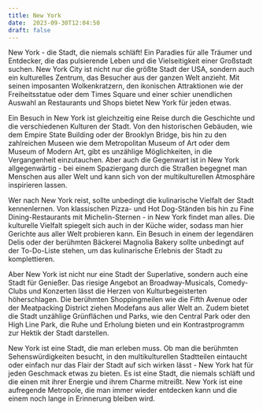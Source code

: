 ```yaml
---
title: New York
date:  2023-09-30T12:04:50
draft: false
---
```


New York - die Stadt, die niemals schläft! Ein Paradies für alle Träumer und Entdecker, die das pulsierende Leben und die Vielseitigkeit einer Großstadt suchen. New York City ist nicht nur die größte Stadt der USA, sondern auch ein kulturelles Zentrum, das Besucher aus der ganzen Welt anzieht. Mit seinen imposanten Wolkenkratzern, den ikonischen Attraktionen wie der Freiheitsstatue oder dem Times Square und einer schier unendlichen Auswahl an Restaurants und Shops bietet New York für jeden etwas.

Ein Besuch in New York ist gleichzeitig eine Reise durch die Geschichte und die verschiedenen Kulturen der Stadt. Von den historischen Gebäuden, wie dem Empire State Building oder der Brooklyn Bridge, bis hin zu den zahlreichen Museen wie dem Metropolitan Museum of Art oder dem Museum of Modern Art, gibt es unzählige Möglichkeiten, in die Vergangenheit einzutauchen. Aber auch die Gegenwart ist in New York allgegenwärtig - bei einem Spaziergang durch die Straßen begegnet man Menschen aus aller Welt und kann sich von der multikulturellen Atmosphäre inspirieren lassen.

Wer nach New York reist, sollte unbedingt die kulinarische Vielfalt der Stadt kennenlernen. Von klassischen Pizza- und Hot Dog-Ständen bis hin zu Fine Dining-Restaurants mit Michelin-Sternen - in New York findet man alles. Die kulturelle Vielfalt spiegelt sich auch in der Küche wider, sodass man hier Gerichte aus aller Welt probieren kann. Ein Besuch in einem der legendären Delis oder der berühmten Bäckerei Magnolia Bakery sollte unbedingt auf der To-Do-Liste stehen, um das kulinarische Erlebnis der Stadt zu komplettieren.

Aber New York ist nicht nur eine Stadt der Superlative, sondern auch eine Stadt für Genießer. Das riesige Angebot an Broadway-Musicals, Comedy-Clubs und Konzerten lässt die Herzen von Kulturbegeisterten höherschlagen. Die berühmten Shoppingmeilen wie die Fifth Avenue oder der Meatpacking District ziehen Modefans aus aller Welt an. Zudem bietet die Stadt unzählige Grünflächen und Parks, wie den Central Park oder den High Line Park, die Ruhe und Erholung bieten und ein Kontrastprogramm zur Hektik der Stadt darstellen.

New York ist eine Stadt, die man erleben muss. Ob man die berühmten Sehenswürdigkeiten besucht, in den multikulturellen Stadtteilen eintaucht oder einfach nur das Flair der Stadt auf sich wirken lässt - New York hat für jeden Geschmack etwas zu bieten. Es ist eine Stadt, die niemals schläft und die einen mit ihrer Energie und ihrem Charme mitreißt. New York ist eine aufregende Metropole, die man immer wieder entdecken kann und die einem noch lange in Erinnerung bleiben wird.